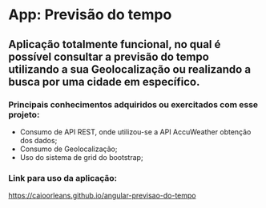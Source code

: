 # App: Previsão do tempo
## Aplicação totalmente funcional, no qual é possível consultar a previsão do tempo utilizando a sua Geolocalização ou realizando a busca por uma cidade em específico.

### Principais conhecimentos adquiridos ou exercitados com esse projeto:
- Consumo de API REST, onde utilizou-se a API AccuWeather obtenção dos dados;
- Consumo de Geolocalização;
- Uso do sistema de grid do bootstrap;

### Link para uso da aplicação:
https://caioorleans.github.io/angular-previsao-do-tempo
